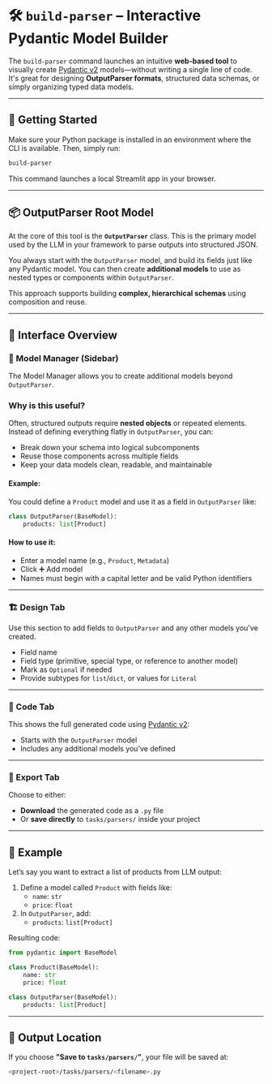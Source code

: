 # 🛠️ `build-parser` – Interactive Pydantic Model Builder

The `build-parser` command launches an intuitive **web-based tool** to visually create [Pydantic v2](https://docs.pydantic.dev/latest/) models—without writing a single line of code. It's great for designing **OutputParser formats**, structured data schemas, or simply organizing typed data models.

---

## 🚀 Getting Started

Make sure your Python package is installed in an environment where the CLI is available. Then, simply run:

```bash
build-parser
```

This command launches a local Streamlit app in your browser.

---

## 📦 OutputParser Root Model

At the core of this tool is the **`OutputParser`** class. This is the primary model used by the LLM in your framework to parse outputs into structured JSON.

You always start with the `OutputParser` model, and build its fields just like any Pydantic model. You can then create **additional models** to use as nested types or components within `OutputParser`.

This approach supports building **complex, hierarchical schemas** using composition and reuse.

---

## 🧱 Interface Overview

### 🧭 Model Manager (Sidebar)

The Model Manager allows you to create additional models beyond `OutputParser`.

### Why is this useful?

Often, structured outputs require **nested objects** or repeated elements. Instead of defining everything flatly in `OutputParser`, you can:

- Break down your schema into logical subcomponents
- Reuse those components across multiple fields
- Keep your data models clean, readable, and maintainable

#### Example:

You could define a `Product` model and use it as a field in `OutputParser` like:

```python
class OutputParser(BaseModel):
    products: list[Product]
```

#### How to use it:

- Enter a model name (e.g., `Product`, `Metadata`)
- Click ➕ Add model
- Names must begin with a capital letter and be valid Python identifiers

---

### 🏗️ Design Tab

Use this section to add fields to `OutputParser` and any other models you've created.

  - Field name
  - Field type (primitive, special type, or reference to another model)
  - Mark as `Optional` if needed
  - Provide subtypes for `list`/`dict`, or values for `Literal`

---

### 📝 Code Tab

This shows the full generated code using [Pydantic v2](https://docs.pydantic.dev/latest/):

- Starts with the `OutputParser` model
- Includes any additional models you’ve defined

---

### 💾 Export Tab

Choose to either:

- **Download** the generated code as a `.py` file
- Or **save directly** to `tasks/parsers/` inside your project

---

## 🧪 Example

Let’s say you want to extract a list of products from LLM output:

1. Define a model called `Product` with fields like:
   - `name`: `str`
   - `price`: `float`
2. In `OutputParser`, add:
   - `products`: `list[Product]`

Resulting code:

```python
from pydantic import BaseModel

class Product(BaseModel):
    name: str
    price: float

class OutputParser(BaseModel):
    products: list[Product]
```

---

## 📁 Output Location

If you choose **"Save to `tasks/parsers/`"**, your file will be saved at:

```bash
<project-root>/tasks/parsers/<filename>.py
```
